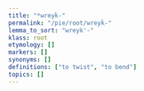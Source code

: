 ```yaml
---
title: "*wreyḱ-"
permalink: "/pie/root/wreyḱ-"
lemma_to_sort: "wreyk'-"
klass: root
etymology: []
markers: []
synonyms: []
definitions: ["to twist", "to bend"]
topics: []
---
```

